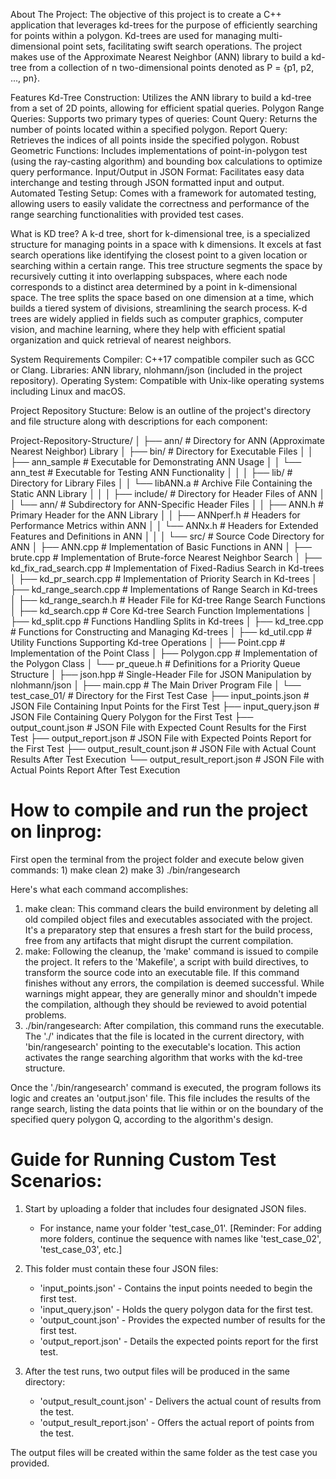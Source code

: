 About The Project: 
The objective of this project is to create a C++ application that leverages kd-trees for the purpose of efficiently searching for points within a polygon. Kd-trees are used for managing multi-dimensional point sets, facilitating swift search operations. The project makes use of the Approximate Nearest Neighbor (ANN) library to build a kd-tree from a collection of n two-dimensional points denoted as P = {p1, p2, ..., pn}.

Features
Kd-Tree Construction: Utilizes the ANN library to build a kd-tree from a set of 2D points, allowing for efficient spatial queries.
Polygon Range Queries: Supports two primary types of queries:
Count Query: Returns the number of points located within a specified polygon.
Report Query: Retrieves the indices of all points inside the specified polygon.
Robust Geometric Functions: Includes implementations of point-in-polygon test (using the ray-casting algorithm) and bounding box calculations to optimize query performance.
Input/Output in JSON Format: Facilitates easy data interchange and testing through JSON formatted input and output.
Automated Testing Setup: Comes with a framework for automated testing, allowing users to easily validate the correctness and performance of the range searching functionalities with provided test cases.


What is KD tree?
A k-d tree, short for k-dimensional tree, is a specialized structure for managing points in a space with k dimensions. It excels at fast search operations like identifying the closest point to a given location or searching within a certain range. This tree structure segments the space by recursively cutting it into overlapping subspaces, where each node corresponds to a distinct area determined by a point in k-dimensional space. The tree splits the space based on one dimension at a time, which builds a tiered system of divisions, streamlining the search process. K-d trees are widely applied in fields such as computer graphics, computer vision, and machine learning, where they help with efficient spatial organization and quick retrieval of nearest neighbors.


System Requirements
Compiler: C++17 compatible compiler such as GCC or Clang.
Libraries: ANN library, nlohmann/json (included in the project repository).
Operating System: Compatible with Unix-like operating systems including Linux and macOS.


Project Repository Stucture: 
 Below is an outline of the project's directory and file structure along with descriptions for each component:

Project-Repository-Structure/
│
├── ann/                                    # Directory for ANN (Approximate Nearest Neighbor) Library
│   ├── bin/                                # Directory for Executable Files
│   │   ├── ann_sample                      # Executable for Demonstrating ANN Usage
│   │   └── ann_test                        # Executable for Testing ANN Functionality
│   │
│   ├── lib/                                # Directory for Library Files
│   │   └── libANN.a                        # Archive File Containing the Static ANN Library
│   │
│   ├── include/                            # Directory for Header Files of ANN
│   │   └── ann/                            # Subdirectory for ANN-Specific Header Files
│   │       ├── ANN.h                       # Primary Header for the ANN Library
│   │       ├── ANNperf.h                   # Headers for Performance Metrics within ANN
│   │       └── ANNx.h                      # Headers for Extended Features and Definitions in ANN
│   │
│   └── src/                                # Source Code Directory for ANN
│       ├── ANN.cpp                         # Implementation of Basic Functions in ANN
│       ├── brute.cpp                       # Implementation of Brute-force Nearest Neighbor Search
│       ├── kd_fix_rad_search.cpp           # Implementation of Fixed-Radius Search in Kd-trees
│       ├── kd_pr_search.cpp                # Implementation of Priority Search in Kd-trees
│       ├── kd_range_search.cpp             # Implementations of Range Search in Kd-trees
│       ├── kd_range_search.h               # Header File for Kd-tree Range Search Functions
│       ├── kd_search.cpp                   # Core Kd-tree Search Function Implementations
│       ├── kd_split.cpp                    # Functions Handling Splits in Kd-trees
│       ├── kd_tree.cpp                     # Functions for Constructing and Managing Kd-trees
│       ├── kd_util.cpp                     # Utility Functions Supporting Kd-tree Operations
│       ├── Point.cpp                       # Implementation of the Point Class
│       ├── Polygon.cpp                     # Implementation of the Polygon Class
│       └── pr_queue.h                      # Definitions for a Priority Queue Structure
│
├── json.hpp                                # Single-Header File for JSON Manipulation by nlohmann/json
│
├── main.cpp                                # The Main Driver Program File
│
└── test_case_01/                           # Directory for the First Test Case
    ├── input_points.json                   # JSON File Containing Input Points for the First Test
    ├── input_query.json                    # JSON File Containing Query Polygon for the First Test
    ├── output_count.json                   # JSON File with Expected Count Results for the First Test
    ├── output_report.json                  # JSON File with Expected Points Report for the First Test
    ├── output_result_count.json            # JSON File with Actual Count Results After Test Execution
    └── output_result_report.json           # JSON File with Actual Points Report After Test Execution



# How to compile and run the project on linprog: 

 First open the terminal from the project folder and execute below given commands:
     1) make clean
     2) make
     3) ./bin/rangesearch

Here's what each command accomplishes:

1) make clean:
   This command clears the build environment by deleting all old compiled object files and executables associated with the project. It's a preparatory step that ensures a fresh start for the build process, free from any artifacts that might disrupt the current compilation.
2) make:
   Following the cleanup, the 'make' command is issued to compile the project. It refers to the 'Makefile', a script with build directives, to transform the source code into an executable file. If this command finishes without any errors, the compilation is deemed successful. While warnings might appear, they are generally minor and shouldn't impede the compilation, although they should be reviewed to avoid potential problems.
3) ./bin/rangesearch:
   After compilation, this command runs the executable. The './' indicates that the file is located in the current directory, with 'bin/rangesearch' pointing to the executable's location. This action activates the range searching algorithm that works with the kd-tree structure.

Once the './bin/rangesearch' command is executed, the program follows its logic and creates an 'output.json' file. 
This file includes the results of the range search, listing the data points that lie within or on the boundary of the specified query polygon Q, according to the algorithm's design.


# Guide for Running Custom Test Scenarios:

1. Start by uploading a folder that includes four designated JSON files. 
   - For instance, name your folder 'test_case_01'. [Reminder: For adding more folders, continue the sequence with names like 'test_case_02', 'test_case_03', etc.]

2. This folder must contain these four JSON files:
   - 'input_points.json' - Contains the input points needed to begin the first test.
   - 'input_query.json' - Holds the query polygon data for the first test.
   - 'output_count.json' - Provides the expected number of results for the first test.
   - 'output_report.json' - Details the expected points report for the first test.

3. After the test runs, two output files will be produced in the same directory:
   - 'output_result_count.json' - Delivers the actual count of results from the test.
   - 'output_result_report.json' - Offers the actual report of points from the test.

The output files will be created within the same folder as the test case you provided.